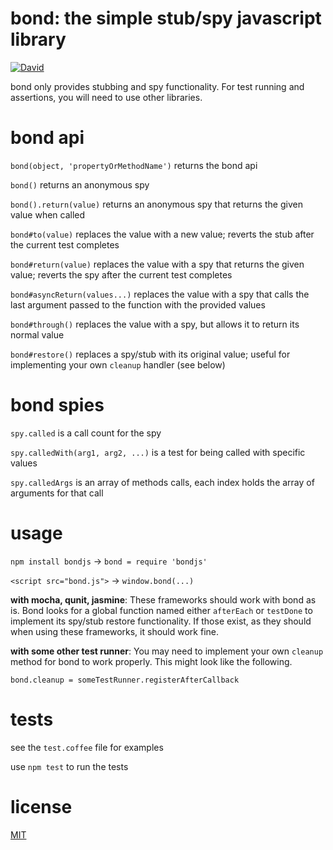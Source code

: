 bond: the simple stub/spy javascript library
===
[![David](https://david-dm.org/EndangeredMassa/bond.png)](https://david-dm.org/EndangeredMassa/bond)

bond only provides stubbing and spy functionality. For test running and assertions, you will need to use other libraries.

bond api
====

`bond(object, 'propertyOrMethodName')` returns the bond api

`bond()` returns an anonymous spy

`bond().return(value)` returns an anonymous spy that returns the given value when called

`bond#to(value)` replaces the value with a new value; reverts the stub after the current test completes

`bond#return(value)` replaces the value with a spy that returns the given value; reverts the spy after the current test completes

`bond#asyncReturn(values...)` replaces the value with a spy that calls the last argument passed to the function with the provided values

`bond#through()` replaces the value with a spy, but allows it to return its normal value

`bond#restore()` replaces a spy/stub with its original value; useful for implementing your own `cleanup` handler (see below)

bond spies
====

`spy.called` is a call count for the spy

`spy.calledWith(arg1, arg2, ...)` is a test for being called with specific values

`spy.calledArgs` is an array of methods calls, each index holds the array of arguments for that call

usage
===

`npm install bondjs` -> `bond = require 'bondjs'`

`<script src="bond.js">` -> `window.bond(...)`

**with mocha, qunit, jasmine**: These frameworks should work with bond as is. Bond looks for a global function named either `afterEach` or `testDone` to implement its spy/stub restore functionality. If those exist, as they should when using these frameworks, it should work fine.

**with some other test runner**: You may need to implement your own `cleanup` method for bond to work properly. This might look like the following.

`bond.cleanup = someTestRunner.registerAfterCallback`

tests
===

see the `test.coffee` file for examples

use `npm test` to run the tests


license
===

[MIT](LICENSE)
